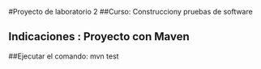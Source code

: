 #Proyecto de laboratorio 2
##Curso: Construcciony pruebas de software
## Indicaciones : Proyecto con Maven

##Ejecutar el comando:
mvn test